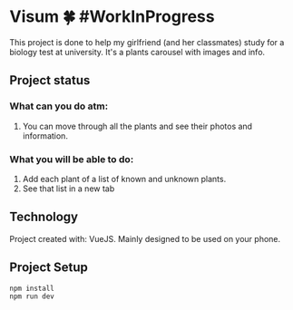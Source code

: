 # Visum 🍀  #WorkInProgress

This project is done to help my girlfriend (and her classmates) study for a biology test at university.
It's a plants carousel with images and info.

## Project status 

### What can you do atm: 

1. You can move through all the plants and see their photos and information.

### What you will be able to do:

1. Add each plant of a list of known and unknown plants.
2. See that list in a new tab

## Technology

Project created with: VueJS.
Mainly designed to be used on your phone.

## Project Setup

```
npm install
npm run dev
```
